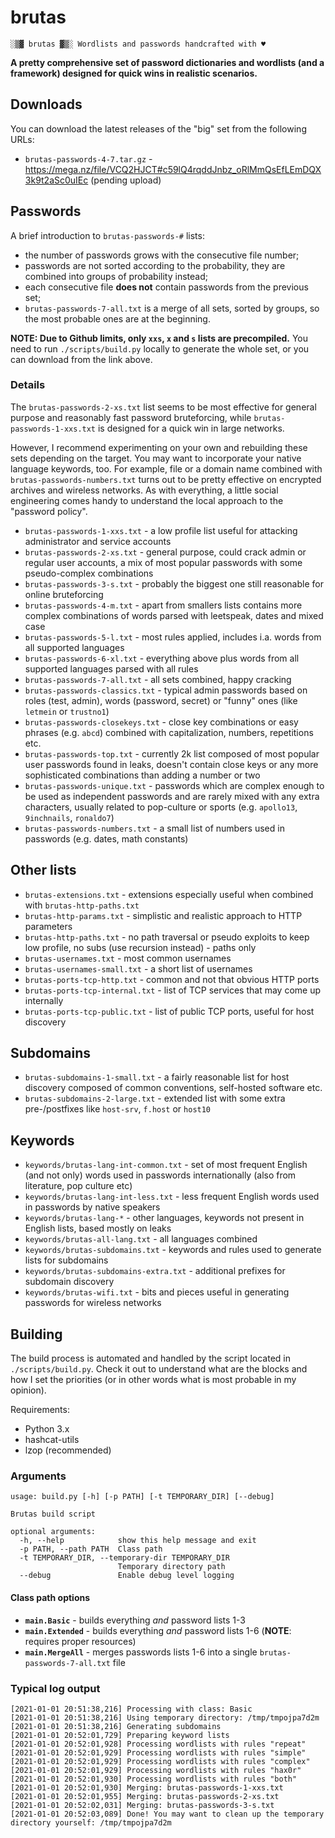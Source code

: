 # brutas

    ░▒▓ brutas ▓▒░ Wordlists and passwords handcrafted with ♥

**A pretty comprehensive set of password dictionaries and wordlists (and a framework) designed for quick wins in realistic scenarios.**

## Downloads

You can download the latest releases of the "big" set from the following URLs:

* `brutas-passwords-4-7.tar.gz` - https://mega.nz/file/VCQ2HJCT#c59lQ4rqddJnbz_oRlMmQsEfLEmDQX3k9t2aSc0uIEc (pending upload)

## Passwords

A brief introduction to `brutas-passwords-#` lists:
* the number of passwords grows with the consecutive file number;
* passwords are not sorted according to the probability, they are combined into groups of probability instead;
* each consecutive file **does not** contain passwords from the previous set;
* `brutas-passwords-7-all.txt` is a merge of all sets, sorted by groups, so the most probable ones are at the beginning.

**NOTE: Due to Github limits, only `xxs`, `x` and `s` lists are precompiled.** You need to run `./scripts/build.py` locally to generate the whole set, or you can download from the link above.

### Details

The `brutas-passwords-2-xs.txt` list seems to be most effective for general purpose and reasonably fast password bruteforcing, while `brutas-passwords-1-xxs.txt` is designed for a quick win in large networks.

However, I recommend experimenting on your own and rebuilding these sets depending on the target. You may want to incorporate your native language keywords, too. For example, file or a domain name combined with `brutas-passwords-numbers.txt` turns out to be pretty effective on encrypted archives and wireless networks. As with everything, a little social engineering comes handy to understand the local approach to the "password policy".

* `brutas-passwords-1-xxs.txt` - a low profile list useful for attacking administrator and service accounts
* `brutas-passwords-2-xs.txt` - general purpose, could crack admin or regular user accounts, a mix of most popular passwords with some pseudo-complex combinations
* `brutas-passwords-3-s.txt` - probably the biggest one still reasonable for online bruteforcing
* `brutas-passwords-4-m.txt` - apart from smallers lists contains more complex combinations of words parsed with leetspeak, dates and mixed case
* `brutas-passwords-5-l.txt` - most rules applied, includes i.a. words from all supported languages
* `brutas-passwords-6-xl.txt` - everything above plus words from all supported languages parsed with all rules
* `brutas-passwords-7-all.txt` - all sets combined, happy cracking
* `brutas-passwords-classics.txt` - typical admin passwords based on roles (test, admin), words (password, secret) or "funny" ones (like `letmein` or `trustno1`)
* `brutas-passwords-closekeys.txt` - close key combinations or easy phrases (e.g. `abcd`) combined with capitalization, numbers, repetitions etc.
* `brutas-passwords-top.txt` - currently 2k list composed of most popular user passwords found in leaks, doesn't contain close keys or any more sophisticated combinations than adding a number or two
* `brutas-passwords-unique.txt` - passwords which are complex enough to be used as independent passwords and are rarely mixed with any extra characters, usually related to pop-culture or sports (e.g. `apollo13`, `9inchnails`, `ronaldo7`)
* `brutas-passwords-numbers.txt` - a small list of numbers used in passwords (e.g. dates, math constants)

## Other lists

* `brutas-extensions.txt` - extensions especially useful when combined with `brutas-http-paths.txt`
* `brutas-http-params.txt` - simplistic and realistic approach to HTTP parameters
* `brutas-http-paths.txt` - no path traversal or pseudo exploits to keep low profile, no subs (use recursion instead) - paths only
* `brutas-usernames.txt` - most common usernames
* `brutas-usernames-small.txt` - a short list of usernames
* `brutas-ports-tcp-http.txt` - common and not that obvious HTTP ports
* `brutas-ports-tcp-internal.txt` - list of TCP services that may come up internally
* `brutas-ports-tcp-public.txt` - list of public TCP ports, useful for host discovery

## Subdomains

* `brutas-subdomains-1-small.txt` - a fairly reasonable list for host discovery composed of common conventions, self-hosted software etc.
* `brutas-subdomains-2-large.txt` - extended list with some extra pre-/postfixes like `host-srv`, `f.host` or `host10`

## Keywords

* `keywords/brutas-lang-int-common.txt` - set of most frequent English (and not only) words used in passwords internationally (also from literature, pop culture etc)
* `keywords/brutas-lang-int-less.txt` - less frequent English words used in passwords by native speakers
* `keywords/brutas-lang-*` - other languages, keywords not present in English lists, based mostly on leaks
* `keywords/brutas-all-lang.txt` - all languages combined
* `keywords/brutas-subdomains.txt` - keywords and rules used to generate lists for subdomains
* `keywords/brutas-subdomains-extra.txt` - additional prefixes for subdomain discovery
* `keywords/brutas-wifi.txt` - bits and pieces useful in generating passwords for wireless networks

## Building

The build process is automated and handled by the script located in `./scripts/build.py`. Check it out to understand what are the blocks and how I set the priorities (or in other words what is most probable in my opinion).

Requirements:
* Python 3.x
* hashcat-utils
* lzop (recommended)

### Arguments

```
usage: build.py [-h] [-p PATH] [-t TEMPORARY_DIR] [--debug]

Brutas build script

optional arguments:
  -h, --help            show this help message and exit
  -p PATH, --path PATH  Class path
  -t TEMPORARY_DIR, --temporary-dir TEMPORARY_DIR
                        Temporary directory path
  --debug               Enable debug level logging
```

#### Class path options

* **`main.Basic`** - builds everything _and_ password lists 1-3
* **`main.Extended`** - builds everything _and_ password lists 1-6 (**NOTE**: requires proper resources)
* **`main.MergeAll`** - merges passwords lists 1-6 into a single `brutas-passwords-7-all.txt` file

### Typical log output

```
[2021-01-01 20:51:38,216] Processing with class: Basic
[2021-01-01 20:51:38,216] Using temporary directory: /tmp/tmpojpa7d2m
[2021-01-01 20:51:38,216] Generating subdomains
[2021-01-01 20:52:01,729] Preparing keyword lists
[2021-01-01 20:52:01,928] Processing wordlists with rules "repeat"
[2021-01-01 20:52:01,929] Processing wordlists with rules "simple"
[2021-01-01 20:52:01,929] Processing wordlists with rules "complex"
[2021-01-01 20:52:01,929] Processing wordlists with rules "hax0r"
[2021-01-01 20:52:01,930] Processing wordlists with rules "both"
[2021-01-01 20:52:01,930] Merging: brutas-passwords-1-xxs.txt
[2021-01-01 20:52:01,955] Merging: brutas-passwords-2-xs.txt
[2021-01-01 20:52:02,031] Merging: brutas-passwords-3-s.txt
[2021-01-01 20:52:03,089] Done! You may want to clean up the temporary directory yourself: /tmp/tmpojpa7d2m
```